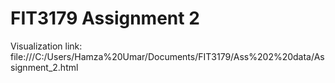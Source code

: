 # FIT3179 Assignment 2
Visualization link: file:///C:/Users/Hamza%20Umar/Documents/FIT3179/Ass%202%20data/Assignment_2.html
